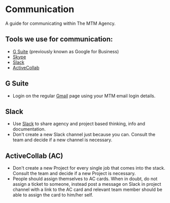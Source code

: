 Communication
=============

A guide for communicating within The MTM Agency.

Tools we use for communication:
-------------------------------

* [G Suite] (previously known as Google for Business)
* [Skype](https://www.skype.com/en/download-skype/skype-for-computer/)
* [Slack](https://slack.com/downloads/osx)
* [ActiveCollab](https://activecollab.com/)

[G Suite]: https://gsuite.google.com/

G Suite
-------

* Login on the regular [Gmail](https://mail.google.com) page using your MTM email login details.

Slack
-----

* Use [Slack](htts://slack.com) to share agency and project based thinking, info and documentation.
* Don't create a new Slack channel just because you can. Consult the team and decide if a new channel is necessary.

ActiveCollab (AC)
-----------------

* Don't create a new Project for every single job that comes into the stack. Consult the team and decide if a new Project is necessary.
* People should assign themselves to AC cards. When in doubt, do not assign a ticket to someone, instead post a message on Slack in project channel with a link to the AC card and relevant team member should be able to assign the card to him/her self.
